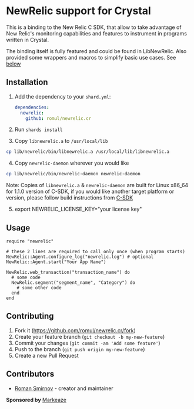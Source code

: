 # NewRelic support for Crystal

This is a binding to the New Relic C SDK, that allow to take advantage of New Relic's monitoring capabilities and features to instrument in programs written in Crystal.

The binding itself is fully featured and could be found in LibNewRelic. Also provided some wrappers and macros to simplify basic use cases. See [below](#usage)

## Installation

1. Add the dependency to your `shard.yml`:

   ```yaml
   dependencies:
     newrelic:
       github: romul/newrelic.cr
   ```

2. Run `shards install`

3. Copy `libnewrelic.a` to `/usr/local/lib`

```bash
cp lib/newrelic/bin/libnewrelic.a /usr/local/lib/libnewrelic.a
```

4. Copy `newrelic-daemon` wherever you would like

```bash
cp lib/newrelic/bin/newrelic-daemon newrelic-daemon
```

Note: Copies of `libnewrelic.a` & `newrelic-daemon` are built for Linux x86_64 for 1.1.0 version of C-SDK, if you would like another target platform or version, please follow build instructions from [C-SDK](https://github.com/newrelic/c-sdk/#building-the-c-sdk)

5. export NEWRELIC_LICENSE_KEY="your license key"


## Usage

```crystal
require "newrelic"

# these 2 lines are required to call only once (when program starts) 
NewRelic::Agent.configure_log("newrelic.log") # optional
NewRelic::Agent.start("Your App Name")

NewRelic.web_transaction("transaction_name") do
  # some code
  NewRelic.segment("segment_name", "Category") do
    # some other code
  end
end
```


## Contributing

1. Fork it (<https://github.com/romul/newrelic.cr/fork>)
2. Create your feature branch (`git checkout -b my-new-feature`)
3. Commit your changes (`git commit -am 'Add some feature'`)
4. Push to the branch (`git push origin my-new-feature`)
5. Create a new Pull Request

## Contributors

- [Roman Smirnov](https://github.com/romul) - creator and maintainer

**Sponsored by** [Markeaze](https://github.com/Markeaze)